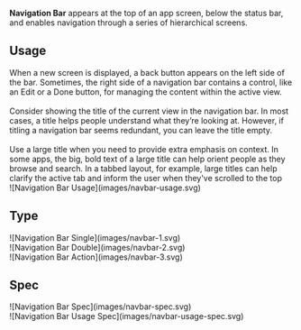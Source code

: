 **Navigation Bar** appears at the top of an app screen, below the status bar, and enables navigation through a series of hierarchical screens. 

## Usage
<div data-insert-component="ImageGrid">
  <div class="mb-16">
    When a new screen is displayed, a back button appears on the left side of the bar. Sometimes, the right side of a navigation bar contains a control, like an Edit or a Done button, for managing the content within the active view.
    <br /><br />
    Consider showing the title of the current view in the navigation bar. In most cases, a title helps people understand what they’re looking at. However, if titling a navigation bar seems redundant, you can leave the title empty.
    <br /><br />
    Use a large title when you need to provide extra emphasis on context. In some apps, the big, bold text of a large title can help orient people as they browse and search. In a tabbed layout, for example, large titles can help clarify the active tab and inform the user when they've scrolled to the top
  </div>
  <div class="img-block">
    ![Navigation Bar Usage](images/navbar-usage.svg)
  </div>
</div>

## Type

<div data-insert-component="ImageGrid">
  <div class="img-block">
    ![Navigation Bar Single](images/navbar-1.svg)
  </div>
  <div class="img-block">
    ![Navigation Bar Double](images/navbar-2.svg)
  </div>
  <div class="img-block">
    ![Navigation Bar Action](images/navbar-3.svg)
  </div>
</div>

## Spec

<div data-insert-component="ImageGrid">
  <div class="img-block">
    ![Navigation Bar Spec](images/navbar-spec.svg)
    <div class="img-width-initial mt-16">
      ![Navigation Bar Usage Spec](images/navbar-usage-spec.svg)
    </div>
  </div>
  <div>
  </div>
  <div>
  </div>
</div>
